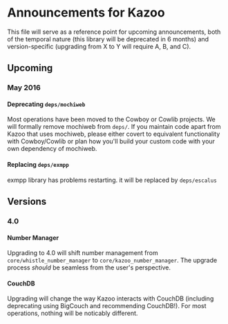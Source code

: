 # Announcements for Kazoo

This file will serve as a reference point for upcoming announcements, both of the temporal nature (this library will be deprecated in 6 months) and version-specific (upgrading from X to Y will require A, B, and C).

## Upcoming

### May 2016

#### Deprecating `deps/mochiweb`

Most operations have been moved to the Cowboy or Cowlib projects. We will formally remove mochiweb from `deps/`. If you maintain code apart from Kazoo that uses mochiweb, please either covert to equivalent functionality with Cowboy/Cowlib or plan how you'll build your custom code with your own dependency of mochiweb.

#### Replacing `deps/exmpp`

exmpp library has problems restarting. it will be replaced by `deps/escalus`

## Versions

### 4.0

#### Number Manager

Upgrading to 4.0 will shift number management from `core/whistle_number_manager` to `core/kazoo_number_manager`. The upgrade process *should* be seamless from the user's perspective.

#### CouchDB

Upgrading will change the way Kazoo interacts with CouchDB (including deprecating using BigCouch and recommending CouchDB!). For most operations, nothing will be noticably different.
